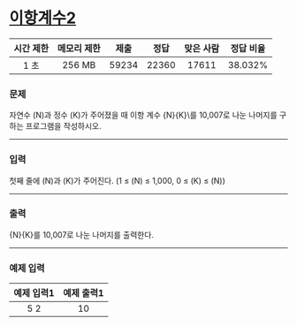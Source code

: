 # [이항계수2](https://www.acmicpc.net/problem/11051)

<div align = center>

| 시간 제한 | 메모리 제한 | 제출  | 정답  | 맞은 사람 | 정답 비율 |
| :-------: | :---------: | :---: | :---: | :-------: | :-------: |
|   1 초    |   256 MB    | 59234 | 22360 |   17611   |  38.032%  |

</div>

### 문제

자연수
\(N\)과 정수
\(K\)가 주어졌을 때 이항 계수
{N}{K}\를 10,007로 나눈 나머지를 구하는 프로그램을 작성하시오.

---

### 입력

첫째 줄에
\(N\)과
\(K\)가 주어진다. (1 ≤
\(N\) ≤ 1,000, 0 ≤
\(K\) ≤
\(N\))

---

### 출력

{N}{K}를 10,007로 나눈 나머지를 출력한다.

---

### 예제 입력

| 예제 입력1 | 예제 출력1 |
| :--------: | :--------: |
|    5 2     |     10     |

